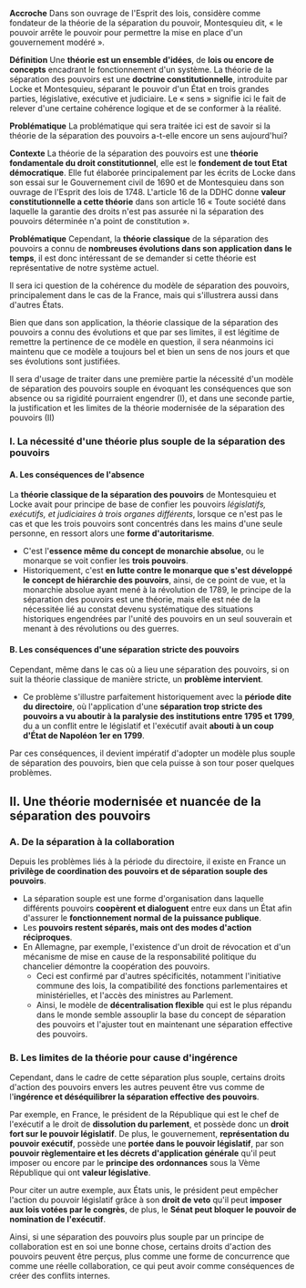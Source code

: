 **Accroche**
Dans son ouvrage de l'Esprit des lois, considère comme fondateur de la théorie de la séparation du pouvoir, Montesquieu dit, « le pouvoir arrête le pouvoir pour permettre la mise en place d'un gouvernement modéré ».

**Définition**
Une **théorie est un ensemble d'idées**, de **lois ou encore de concepts** encadrant le fonctionnement d'un système. La théorie de la séparation des pouvoirs est une **doctrine constitutionnelle**, introduite par Locke et Montesquieu, séparant le pouvoir d'un État en trois grandes parties, législative, exécutive et judiciaire. Le « sens » signifie ici le fait de relever d'une certaine cohérence logique et de se conformer à la réalité.

**Problématique**
La problématique qui sera traitée ici est de savoir si la théorie de la séparation des pouvoirs a-t-elle encore un sens aujourd'hui?

**Contexte**
La théorie de la séparation des pouvoirs est une **théorie fondamentale du droit constitutionnel**, elle est le **fondement de tout Etat démocratique**. Elle fut élaborée principalement par les écrits de Locke dans son essai sur le Gouvernement civil de 1690 et de Montesquieu dans son ouvrage de l'Esprit des lois de 1748. L'article 16 de la DDHC donne **valeur constitutionnelle a cette théorie** dans son article 16 « Toute société dans laquelle la garantie des droits n'est pas assurée ni la séparation des pouvoirs déterminée n'a point de constitution ».

**Problématique**
Cependant, la **théorie classique** de la séparation des pouvoirs a connu de **nombreuses évolutions dans son application dans le temps**, il est donc intéressant de se demander si cette théorie est représentative de notre système actuel.

Il sera ici question de la cohérence du modèle de séparation des pouvoirs, principalement dans le cas de la France, mais qui s'illustrera aussi dans d'autres États.

Bien que dans son application, la théorie classique de la séparation des pouvoirs a connu des évolutions et que par ses limites, il est légitime de remettre la pertinence de ce modèle en question, il sera néanmoins ici maintenu que ce modèle a toujours bel et bien un sens de nos jours et que ses évolutions sont justifiées.

Il sera d'usage de traiter dans une première partie la nécessité d'un modèle de séparation des pouvoirs souple en évoquant les conséquences que son absence ou sa rigidité pourraient engendrer (I), et dans une seconde partie, la justification et les limites de la théorie modernisée de la séparation des pouvoirs (II)

### I. La nécessité d'une théorie plus souple de la séparation des pouvoirs

#### A. Les conséquences de l'absence

La **théorie classique de la séparation des pouvoirs** de Montesquieu et Locke avait pour principe de base de confier les pouvoirs *législatifs, exécutifs, et judiciaires à trois organes différents*, lorsque ce n'est pas le cas et que les trois pouvoirs sont concentrés dans les mains d'une seule personne, en ressort alors une **forme d'autoritarisme**. 
- C'est l'**essence même du concept de monarchie absolue**, ou le monarque se voit confier les **trois pouvoirs**. 
- Historiquement, c'est **en lutte contre le monarque que s'est développé le concept de hiérarchie des pouvoirs**, ainsi, de ce point de vue, et la monarchie absolue ayant mené à la révolution de 1789, le principe de la séparation des pouvoirs est une théorie, mais elle est née de la nécessitée lié au constat devenu systématique des situations historiques engendrées par l'unité des pouvoirs en un seul souverain et menant à des révolutions ou des guerres.

#### B. Les conséquences d'une séparation stricte des pouvoirs

Cependant, même dans le cas où a lieu une séparation des pouvoirs, si on suit la théorie classique de manière stricte, un **problème intervient**. 
- Ce problème s'illustre parfaitement historiquement avec la **période dite du directoire**, où l'application d'une **séparation trop stricte des pouvoirs a vu aboutir à la paralysie des institutions entre 1795 et 1799**, du a un conflit entre le législatif et l'exécutif avait **abouti à un coup d'État de Napoléon 1er en 1799**.

Par ces conséquences, il devient impératif d'adopter un modèle plus souple de séparation des pouvoirs, bien que cela puisse à son tour poser quelques problèmes.

## II. Une théorie modernisée et nuancée de la séparation des pouvoirs

### A. De la séparation à la collaboration

Depuis les problèmes liés à la période du directoire, il existe en France un **privilège de coordination des pouvoirs et de séparation souple des pouvoirs**. 
- La séparation souple est une forme d'organisation dans laquelle différents pouvoirs **coopèrent et dialoguent** entre eux dans un État afin d'assurer le **fonctionnement normal de la puissance publique**. 
- Les **pouvoirs restent séparés, mais ont des modes d'action réciproques**. 
- En Allemagne, par exemple, l'existence d'un droit de révocation et d'un mécanisme de mise en cause de la responsabilité politique du chancelier démontre la coopération des pouvoirs. 
	- Ceci est confirmé par d'autres spécificités, notamment l'initiative commune des lois, la compatibilité des fonctions parlementaires et ministérielles, et l'accès des ministres au Parlement. 
	- Ainsi, le modèle de **décentralisation flexible** qui est le plus répandu dans le monde semble assouplir la base du concept de séparation des pouvoirs et l'ajuster tout en maintenant une séparation effective des pouvoirs.

### B. Les limites de la théorie pour cause d'ingérence

Cependant, dans le cadre de cette séparation plus souple, certains droits d'action des pouvoirs envers les autres peuvent être vus comme de l'**ingérence et déséquilibrer la séparation effective des pouvoirs**.

Par exemple, en France, le président de la République qui est le chef de l'exécutif a le droit de **dissolution du parlement**, et possède donc un **droit fort sur le pouvoir législatif**. De plus, le gouvernement, **représentation du pouvoir exécutif**, possède une **portée dans le pouvoir législatif**, par son **pouvoir règlementaire et les décrets d'application générale** qu'il peut imposer ou encore par le **principe des** **ordonnances** sous la Vème République qui ont **valeur législative**.

Pour citer un autre exemple, aux États unis, le président peut empêcher l'action du pouvoir législatif grâce à son **droit de veto** qu'il peut **imposer aux lois votées par le congrès**, de plus, le **Sénat peut bloquer le pouvoir de nomination de l'exécutif**.

Ainsi, si une séparation des pouvoirs plus souple par un principe de collaboration est en soi une bonne chose, certains droits d'action des pouvoirs peuvent être perçus, plus comme une forme de concurrence que comme une réelle collaboration, ce qui peut avoir comme conséquences de créer des conflits internes.